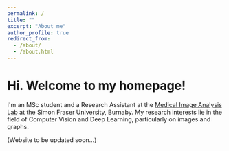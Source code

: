 ```yaml
---
permalink: /
title: ""
excerpt: "About me"
author_profile: true
redirect_from: 
  - /about/
  - /about.html
---
```


Hi. Welcome to my homepage!
=====

I'm an MSc student and a Research Assistant at the [Medical Image Analysis Lab](https://www.medicalimageanalysis.com/) at the Simon Fraser University, Burnaby. My research interests lie in the field of Computer Vision and Deep Learning, particularly on images and graphs.

(Website to be updated soon...)



